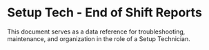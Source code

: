 # Setup Tech - End of Shift Reports

This document serves as a data reference for troubleshooting, maintenance, and organization in the role of a Setup Technician.
